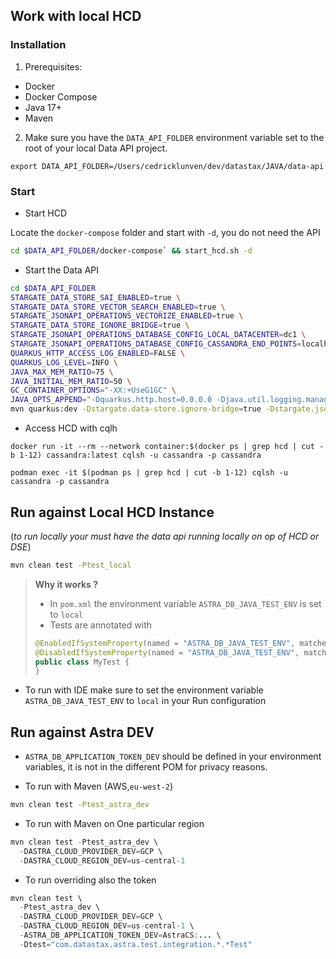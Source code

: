 ## Work with local HCD

### Installation

1. Prerequisites: 

- Docker
- Docker Compose
- Java 17+
- Maven

2. Make sure you have the `DATA_API_FOLDER` environment variable set to the root of your local Data API project. 
 
```
export DATA_API_FOLDER=/Users/cedricklunven/dev/datastax/JAVA/data-api
```

### Start  

- Start HCD

Locate the `docker-compose` folder and start with `-d`, you do not need the API

```bash
cd $DATA_API_FOLDER/docker-compose` && start_hcd.sh -d
```

- Start the Data API

```bash
cd $DATA_API_FOLDER
STARGATE_DATA_STORE_SAI_ENABLED=true \
STARGATE_DATA_STORE_VECTOR_SEARCH_ENABLED=true \
STARGATE_JSONAPI_OPERATIONS_VECTORIZE_ENABLED=true \
STARGATE_DATA_STORE_IGNORE_BRIDGE=true \
STARGATE_JSONAPI_OPERATIONS_DATABASE_CONFIG_LOCAL_DATACENTER=dc1 \
STARGATE_JSONAPI_OPERATIONS_DATABASE_CONFIG_CASSANDRA_END_POINTS=localhost \
QUARKUS_HTTP_ACCESS_LOG_ENABLED=FALSE \
QUARKUS_LOG_LEVEL=INFO \
JAVA_MAX_MEM_RATIO=75 \
JAVA_INITIAL_MEM_RATIO=50 \
GC_CONTAINER_OPTIONS="-XX:+UseG1GC" \
JAVA_OPTS_APPEND="-Dquarkus.http.host=0.0.0.0 -Djava.util.logging.manager=org.jboss.logmanager.LogManager" \
mvn quarkus:dev -Dstargate.data-store.ignore-bridge=true -Dstargate.jsonapi.operations.vectorize-enabled=true -Dstargate.jsonapi.operations.database-config.local-datacenter=dc1 -Dquarkus.log.console.darken=2 -Dstargate.feature.flags.tables=true -Dstargate.jsonapi.operations.extend-error=true -Dstargate.feature.flags.reranking=true
```

- Access HCD with cqlh 

```asciidoc
docker run -it --rm --network container:$(docker ps | grep hcd | cut -b 1-12) cassandra:latest cqlsh -u cassandra -p cassandra
```

```asciidoc
podman exec -it $(podman ps | grep hcd | cut -b 1-12) cqlsh -u cassandra -p cassandra
```

## Run against Local HCD Instance 
(_to run locally your must have the data api running locally on op of HCD or DSE_)

```bash
mvn clean test -Ptest_local
```

> **Why it works ?**
> 
> - In `pom.xml` the environment variable `ASTRA_DB_JAVA_TEST_ENV` is set to `local` 
> - Tests are annotated with
> 
> ```java
> @EnabledIfSystemProperty(named = "ASTRA_DB_JAVA_TEST_ENV", matches = "local")
> @DisabledIfSystemProperty(named = "ASTRA_DB_JAVA_TEST_ENV", matches = "(?!local)")
> public class MyTest {
> }
> ```

- To run with IDE make sure to set the environment variable `ASTRA_DB_JAVA_TEST_ENV` to `local` in your Run configuration


## Run against Astra DEV

- `ASTRA_DB_APPLICATION_TOKEN_DEV` should be defined in your environment variables, it is not in the different POM for privacy reasons.

- To run with Maven (AWS,`eu-west-2`)

```bash
mvn clean test -Ptest_astra_dev
```

- To run with Maven on One particular region

```java
mvn clean test -Ptest_astra_dev \
  -DASTRA_CLOUD_PROVIDER_DEV=GCP \
  -DASTRA_CLOUD_REGION_DEV=us-central-1
```

- To run overriding also the token

```java
mvn clean test \
  -Ptest_astra_dev \
  -DASTRA_CLOUD_PROVIDER_DEV=GCP \
  -DASTRA_CLOUD_REGION_DEV=us-central-1 \
  -ASTRA_DB_APPLICATION_TOKEN_DEV=AstraCS:... \
  -Dtest="com.datastax.astra.test.integration.*.*Test"
```

